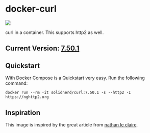 docker-curl
===========

[![](https://images.microbadger.com/badges/image/solidnerd/curl.svg)](http://microbadger.com/images/solidnerd/curl "Get your own image badge on microbadger.com")

curl in a container. This supports http2 as well.

## Current Version: [7.50.1](https://github.com/SolidNerd/docker-curl/blob/master/Dockerfile)


## Quickstart
With Docker Compose is a Quickstart very easy. Run the following command:

```
docker run --rm -it solidnerd/curl:7.50.1 -s --http2 -I https://nghttp2.org
```


## Inspiration

This image is inspired by the great article from [nathan le claire](https://nathanleclaire.com/blog/2016/08/11/curl-with-http2-support---a-minimal-alpine-based-docker-image/).
